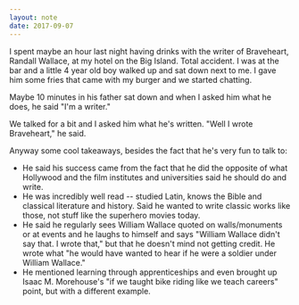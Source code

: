 ```yaml
---
layout: note
date: 2017-09-07
---
```


I spent maybe an hour last night having drinks with the writer of Braveheart, Randall Wallace, at my hotel on the Big Island.
Total accident. I was at the bar and a little 4 year old boy walked up and sat down next to me. I gave him some fries that came with my burger and we started chatting. 

Maybe 10 minutes in his father sat down and when I asked him what he does, he said "I'm a writer."

We talked for a bit and I asked him what he's written. "Well I wrote Braveheart," he said.

Anyway some cool takeaways, besides the fact that he's very fun to talk to:

- He said his success came from the fact that he did the opposite of what Hollywood and the film institutes and universities said he should do and write.
- He was incredibly well read -- studied Latin, knows the Bible and classical literature and history. Said he wanted to write classic works like those, not stuff like the superhero movies today.
- He said he regularly sees William Wallace quoted on walls/monuments or at events and he laughs to himself and says "William Wallace didn't say that. I wrote that," but that he doesn't mind not getting credit. He wrote what "he would have wanted to hear if he were a soldier under William Wallace."
- He mentioned learning through apprenticeships and even brought up Isaac M. Morehouse's "if we taught bike riding like we teach careers" point, but with a different example.
